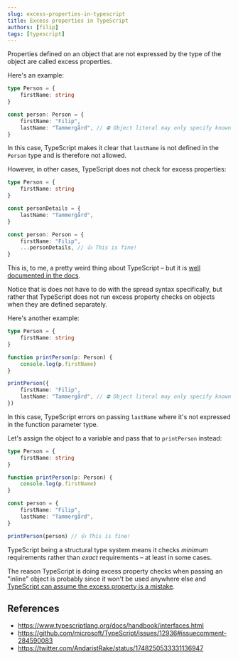 ```yaml
---
slug: excess-properties-in-typescript
title: Excess properties in TypeScript
authors: [filip]
tags: [typescript]
---
```


Properties defined on an object that are not expressed by the type of the object are called excess properties.

Here's an example:

```ts
type Person = {
	firstName: string
}

const person: Person = {
	firstName: "Filip",
	lastName: "Tammergård", // ⛔️ Object literal may only specify known properties, and 'lastName' does not exist in type 'Person'.
}
```

In this case, TypeScript makes it clear that `lastName` is not defined in the `Person` type and is therefore not allowed.

<!-- truncate -->

However, in other cases, TypeScript does not check for excess properties:

```ts
type Person = {
	firstName: string
}

const personDetails = {
	lastName: "Tammergård",
}

const person: Person = {
	firstName: "Filip",
	...personDetails, // 👍 This is fine!
}
```

This is, to me, a pretty weird thing about TypeScript – but it is [well documented in the docs](https://www.typescriptlang.org/docs/handbook/interfaces.html).

Notice that is does not have to do with the spread syntax specifically, but rather that TypeScript does not run excess property checks on objects when they are defined separately.

Here's another example:

```ts
type Person = {
	firstName: string
}

function printPerson(p: Person) {
	console.log(p.firstName)
}

printPerson({
	firstName: "Filip",
	lastName: "Tammergård", // ⛔️ Object literal may only specify known properties, and 'lastName' does not exist in type 'Person'.
})
```

In this case, TypeScript errors on passing `lastName` where it's not expressed in the function parameter type.

Let's assign the object to a variable and pass that to `printPerson` instead:

```ts
type Person = {
	firstName: string
}

function printPerson(p: Person) {
	console.log(p.firstName)
}

const person = {
	firstName: "Filip",
	lastName: "Tammergård",
}

printPerson(person) // 👍 This is fine!
```

TypeScript being a structural type system means it checks _minimum_ requirements rather than _exact_ requirements – at least in some cases.

The reason TypeScript is doing excess property checks when passing an "inline" object is probably since it won't be used anywhere else and [TypeScript can assume the excess property is a mistake](https://twitter.com/AndaristRake/status/1748250533331136947).

## References

- https://www.typescriptlang.org/docs/handbook/interfaces.html
- https://github.com/microsoft/TypeScript/issues/12936#issuecomment-284590083
- https://twitter.com/AndaristRake/status/1748250533331136947
